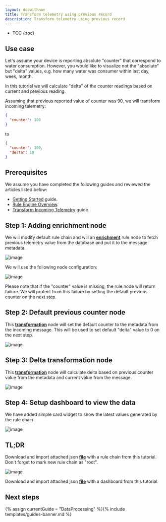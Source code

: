 ```yaml
---
layout: docwithnav
title: Transform telemetry using previous record
description: Transform telemetry using previous record
---
```


* TOC
{:toc}

## Use case

Let's assume your device is reporting absolute "counter" that correspond to water consumption.
However, you would like to visualize not the "absolute" but "delta" values, e.g. how many water was consumer within last day, week, month.

In this tutorial we will calculate "delta" of the counter readings based on current and previous reading.

Assuming that previous reported value of counter was 90, we will transform incoming telemetry:

```json
{
  "counter": 100
}
```

to

```json
{
  "counter": 100,
  "delta": 10
}
```

## Prerequisites

We assume you have completed the following guides and reviewed the articles listed below:

  * [Getting Started](/docs/getting-started-guides/helloworld/) guide.
  * [Rule Engine Overview](/docs/user-guide/rule-engine-2-0/overview/).
  * [Transform Incoming Telemetry](/docs/user-guide/rule-engine-2-0/tutorials/transform-incoming-telemetry/) guide.

## Step 1: Adding enrichment node

We will modify default rule chain and will an [**enrichment**](/docs/user-guide/rule-engine-2-0/enrichment-nodes/#originator-attributes) rule node to fetch previous telemetry value from the database and put it to the message metadata.

![image](https://img.tbqa.cloud/user-guide/rule-engine-2-0/tutorials/previous/rule-chain.png)

We will use the following node configuration:

![image](https://img.tbqa.cloud/user-guide/rule-engine-2-0/tutorials/previous/node-config-step-1.png)

Please note that if the "counter" value is missing, the rule node will return failure.
We will protect from this failure by setting the default previous counter on the next step.

## Step 2: Default previous counter node

This [**transformation**](/docs/user-guide/rule-engine-2-0/transformation-nodes/#script-transformation-node) node will set the default counter to the metadata from the incoming message. This will be used to set default "delta" value to 0 on the next step.

![image](https://img.tbqa.cloud/user-guide/rule-engine-2-0/tutorials/previous/node-config-step-2.png)

## Step 3: Delta transformation node

This [**transformation**](/docs/user-guide/rule-engine-2-0/transformation-nodes/#script-transformation-node) node will calculate delta based on previous counter value from the metadata and current value from the message.

![image](https://img.tbqa.cloud/user-guide/rule-engine-2-0/tutorials/previous/node-config-step-3.png)

## Step 4: Setup dashboard to view the data

We have added simple card widget to show the latest values generated by the rule chain

![image](https://img.tbqa.cloud/user-guide/rule-engine-2-0/tutorials/previous/dashboard.png)

## TL;DR

Download and import attached json [**file**](/docs/user-guide/resources/previous-telemetry-rule-chain.json) with a rule chain from this tutorial. Don't forget to mark new rule chain as "root".

![image](https://img.tbqa.cloud/user-guide/rule-engine-2-0/tutorials/make-root.png)

Download and import attached json [**file**](/docs/user-guide/resources/previous-telemetry-dashboard.json) with a dashboard from this tutorial.

## Next steps

{% assign currentGuide = "DataProcessing" %}{% include templates/guides-banner.md %}

